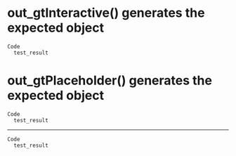 # out_gtInteractive() generates the expected object

    Code
      test_result

# out_gtPlaceholder() generates the expected object

    Code
      test_result

---

    Code
      test_result

